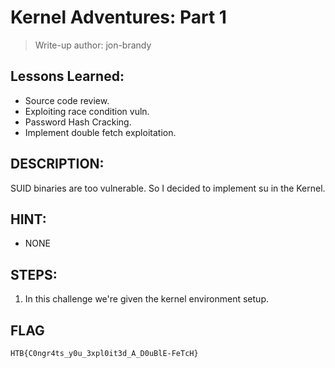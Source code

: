 # Kernel Adventures: Part 1
> Write-up author: jon-brandy

## Lessons Learned:
- Source code review.
- Exploiting race condition vuln.
- Password Hash Cracking.
- Implement double fetch exploitation.

## DESCRIPTION:
SUID binaries are too vulnerable. So I decided to implement su in the Kernel.

## HINT:
- NONE

## STEPS:
1. In this challenge we're given the kernel environment setup.


## FLAG

```
HTB{C0ngr4ts_y0u_3xpl0it3d_A_D0uBlE-FeTcH}
```
